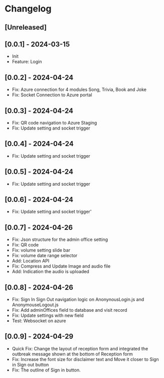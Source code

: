 # Changelog

## [Unreleased]

## [0.0.1] - 2024-03-15
- Init
- Feature: Login

## [0.0.2] - 2024-04-24
- Fix: Azure connection for 4 modules Song, Trivia, Book and Joke
- Fix: Socket Connection to Azure portal

## [0.0.3] - 2024-04-24
- Fix: QR code navigation to Azure Staging
- Fix: Update setting and socket trigger

## [0.0.4] - 2024-04-24
- Fix: Update setting and socket trigger

## [0.0.5] - 2024-04-24
- Fix: Update setting and socket trigger

## [0.0.6] - 2024-04-24
- Fix: Update setting and socket trigger'

## [0.0.7] - 2024-04-26
- Fix: Json structure for the admin office setting
- Fix: QR code
- Fix: volume setting slide bar
- Fix: volume date range selector
- Add: Location API
- Fix: Compress and Update Image and audio file
- Add: Indication the audio is uploaded


## [0.0.8] - 2024-04-26
- Fix: Sign In Sign Out navigation logic on AnonynousLogin.js and AnonymouseLogout.js
- Fix: Add adminOffices field to database and visit record
- Fix: Update settings with new field
- Test: Websocket on azure

## [0.0.9] - 2024-04-29
- Quick Fix: Change the layout of reception form and integrated the outbreak message shown at the bottom of Reception form
- Fix: Increase the font size for disclaimer text and Move it closer to Sign in Sign out button
- Fix: The outline of Sign in button.











